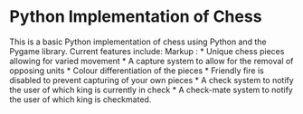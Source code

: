 # Python Implementation of Chess
This is a basic Python implementation of chess using Python and the Pygame library. 
Current features include:
Markup : * Unique chess pieces allowing for varied movement
         * A capture system to allow for the removal of opposing units
         * Colour differentiation of the pieces
         * Friendly fire is disabled to prevent capturing of your own pieces
         * A check system to notify the user of which king is currently in check
         * A check-mate system to notify the user of which king is checkmated.
